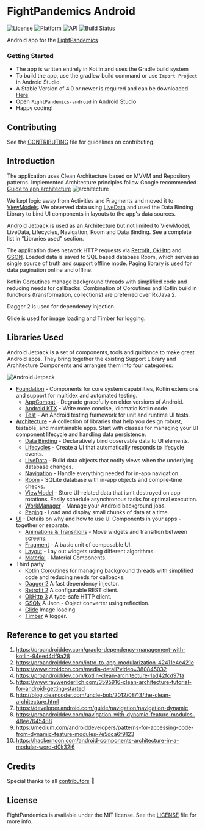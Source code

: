 # FightPandemics Android


[![License](https://img.shields.io/badge/license-MIT-blue.svg?style=flat)](https://github.com/FightPandemics/FightPandemics-android/blob/development/LICENSE)
[![Platform](https://img.shields.io/badge/platform-android-green.svg?style=flat&logo=android)](#)
[![API](https://img.shields.io/badge/API-21%2B-blue.svg?style=flat)](#)
[![Build Status](https://travis-ci.org/FightPandemics/FightPandemics-android.svg?branch=development)](https://travis-ci.com/FightPandemics/FightPandemics-android)


Android app for the [FightPandemics](https://fightpandemics.com/)

### Getting Started
* The app is written entirely in Kotlin and uses the Gradle build system
* To build the app, use the gradlew build command or use `Import Project` in Android Studio.
* A Stable Version of 4.0 or newer is required and can be downloaded [Here](https://developer.android.com/studio)
* Open `FightPandemics-android` in Android Studio 
* Happy coding!

## Contributing

See the [CONTRIBUTING](https://github.com/FightPandemics/FightPandemics-android/blob/development/CONTRIBUTING.md) file for guidelines on contributing.

## Introduction 
The application uses Clean Architecture based on MVVM and Repository patterns. Implemented Architecture principles follow Google recommended [Guide to app architecture](https://developer.android.com/jetpack/guide)
![architecture](https://user-images.githubusercontent.com/24237865/77502018-f7d36000-6e9c-11ea-92b0-1097240c8689.png)

We kept logic away from Activities and Fragments and moved it to [ViewModels](https://developer.android.com/topic/libraries/architecture/viewmodel). We observed data using [LiveData](https://developer.android.com/topic/libraries/architecture/livedata) and used the Data Binding Library to bind UI components 
in layouts to the app's data sources.

[Android Jetpack](https://developer.android.com/topic/libraries/architecture/) is used as an Architecture but not limited to ViewModel, LiveData, Lifecycles, Navigation, Room and Data Binding. See a complete list in "Libraries used" section.

The application does network HTTP requests via [Retrofit, OkHttp](https://github.com/square/retrofit) and [GSON](https://github.com/google/gson). Loaded data is saved to SQL based database Room, which serves as single source of truth and support offline mode. Paging library is used for data pagination online and offline.

Kotlin Coroutines manage background threads with simplified code and reducing needs for callbacks. Combination of Coroutines and Kotlin build in functions (transformation, collections) are preferred over RxJava 2.

Dagger 2 is used for dependency injection.

Glide is used for image loading and Timber for logging.




Libraries Used
--------------

Android Jetpack is a set of components, tools and guidance to make great Android apps. They bring
together the existing Support Library and Architecture Components and arranges them into four
categories:

![Android Jetpack](https://androidexample365.com/content/images/2018/06/jetpack_donut.png "Android Jetpack Components")

* [Foundation][0] - Components for core system capabilities, Kotlin extensions and support for
  multidex and automated testing.
  * [AppCompat][1] - Degrade gracefully on older versions of Android.
  * [Android KTX][2] - Write more concise, idiomatic Kotlin code.
  * [Test][4] - An Android testing framework for unit and runtime UI tests.
* [Architecture][10] - A collection of libraries that help you design robust, testable, and
  maintainable apps. Start with classes for managing your UI component lifecycle and handling data
  persistence.
  * [Data Binding][11] - Declaratively bind observable data to UI elements.
  * [Lifecycles][12] - Create a UI that automatically responds to lifecycle events.
  * [LiveData][13] - Build data objects that notify views when the underlying database changes.
  * [Navigation][14] - Handle everything needed for in-app navigation.
  * [Room][16] - SQLite database with in-app objects and compile-time checks.
  * [ViewModel][17] - Store UI-related data that isn't destroyed on app rotations. Easily schedule
     asynchronous tasks for optimal execution.
  * [WorkManager][18] - Manage your Android background jobs.
  * [Paging][19] - Load and display small chunks of data at a time.
* [UI][30] - Details on why and how to use UI Components in your apps - together or separate.
  * [Animations & Transitions][31] - Move widgets and transition between screens.
  * [Fragment][34] - A basic unit of composable UI.
  * [Layout][35] - Lay out widgets using different algorithms.
  * [Material][36] - Material Components.
* Third party
  * [Kotlin Coroutines][91] for managing background threads with simplified code
     and reducing needs for callbacks.
  * [Dagger 2][92] A fast dependency injector.
  * [Retrofit 2][93] A configurable REST client.
  * [OkHttp 3][94] A type-safe HTTP client.
  * [GSON][95] A Json - Object converter using reflection.
  * [Glide][90] Image loading.
  * [Timber][96] A logger.


[0]: https://developer.android.com/jetpack/components
[1]: https://developer.android.com/topic/libraries/support-library/packages#v7-appcompat
[2]: https://developer.android.com/kotlin/ktx
[4]: https://developer.android.com/training/testing/
[10]: https://developer.android.com/jetpack/arch/
[11]: https://developer.android.com/topic/libraries/data-binding/
[12]: https://developer.android.com/topic/libraries/architecture/lifecycle
[13]: https://developer.android.com/topic/libraries/architecture/livedata
[14]: https://developer.android.com/topic/libraries/architecture/navigation/
[16]: https://developer.android.com/topic/libraries/architecture/room
[17]: https://developer.android.com/topic/libraries/architecture/viewmodel
[18]: https://developer.android.com/topic/libraries/architecture/workmanager
[19]: https://developer.android.com/topic/libraries/architecture/paging
[30]: https://developer.android.com/guide/topics/ui
[31]: https://developer.android.com/training/animation/
[34]: https://developer.android.com/guide/components/fragments
[35]: https://developer.android.com/guide/topics/ui/declaring-layout
[36]: https://material.io/develop/android/docs/getting-started/
[90]: https://bumptech.github.io/glide/
[91]: https://kotlinlang.org/docs/reference/coroutines-overview.html
[92]: https://dagger.dev/users-guide
[93]: https://square.github.io/retrofit/
[94]: https://square.github.io/okhttp/
[95]: https://github.com/google/gson
[96]: https://github.com/JakeWharton/timber
[97]: http://facebook.github.io/stetho/




## Reference to get you started 
1. https://proandroiddev.com/gradle-dependency-management-with-kotlin-94eed4df9a28
2. https://proandroiddev.com/intro-to-app-modularization-42411e4c421e
3. https://www.droidcon.com/media-detail?video=380845032
4. https://proandroiddev.com/kotlin-clean-architecture-1ad42fcd97fa
5. https://www.raywenderlich.com/3595916-clean-architecture-tutorial-for-android-getting-started
6. http://blog.cleancoder.com/uncle-bob/2012/08/13/the-clean-architecture.html
7. https://developer.android.com/guide/navigation/navigation-dynamic
8. https://proandroiddev.com/navigation-with-dynamic-feature-modules-48ee7645488
9. https://medium.com/androiddevelopers/patterns-for-accessing-code-from-dynamic-feature-modules-7e5dca6f9123
10. https://hackernoon.com/android-components-architecture-in-a-modular-word-d0k32i6


## Credits

Special thanks to all [contributors](https://github.com/FightPandemics/FightPandemics-android/contributors) :purple_heart:

## License

FightPandemics is available under the MIT license. See the [LICENSE](https://github.com/FightPandemics/FightPandemics-android/blob/development/LICENSE) file for more info.
